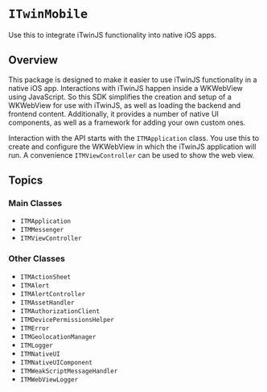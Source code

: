 # ``ITwinMobile``

Use this to integrate iTwinJS functionality into native iOS apps.

## Overview

This package is designed to make it easier to use iTwinJS functionality in a native iOS app. Interactions with iTwinJS happen inside a WKWebView using JavaScript. So this SDK simplifies the creation and setup of a WKWebView for use with iTwinJS, as well as loading the backend and frontend content. Additionally, it provides a number of native UI components, as well as a framework for adding your own custom ones. 

Interaction with the API starts with the ``ITMApplication`` class. You use this to create and configure the WKWebView in which the iTwinJS application will run. A convenience ``ITMViewController`` can be used to show the web view.

## Topics

### Main Classes

- ``ITMApplication``
- ``ITMMessenger``
- ``ITMViewController``

### Other Classes

- ``ITMActionSheet``
- ``ITMAlert``
- ``ITMAlertController``
- ``ITMAssetHandler``
- ``ITMAuthorizationClient``
- ``ITMDevicePermissionsHelper``
- ``ITMError``
- ``ITMGeolocationManager``
- ``ITMLogger``
- ``ITMNativeUI``
- ``ITMNativeUIComponent``
- ``ITMWeakScriptMessageHandler``
- ``ITMWebViewLogger``
